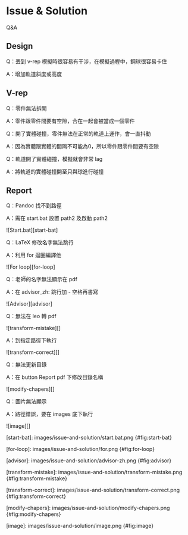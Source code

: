 Issue & Solution
===

Q&A

Design
---

Q：丟到 v-rep 模擬時很容易有干涉，在模擬過程中，鋼球很容易卡住

A：增加軌道斜度或高度

V-rep
---

Q：零件無法拆開

A：零件跟零件間要有空隙，合在一起會被當成一個零件

Q：開了實體碰撞，零件無法在正常的軌道上運作，會一直抖動

A：因為實體跟實體的間隔不可能為0，所以零件跟零件間要有空隙

Q：軌道開了實體碰撞，模擬就會非常 lag

A：將軌道的實體碰撞開至只與球進行碰撞

Report
---

Q：Pandoc 找不到路徑

A：需在 start.bat 設置 path2 及啟動 path2

![Start.bat][start-bat]

Q：LaTeX 修改名字無法跳行

A：利用 for 迴圈編譯他

![For loop][for-loop]

Q：老師的名字無法顯示在 pdf

A：在 advisor_zh: 跳行加 - 空格再書寫

![Advisor][advisor]

Q：無法在 leo 轉 pdf

![transform-mistake][]

A：到指定路徑下執行

![transform-correct][]

Q：無法更新目錄

A：在 button Report pdf 下修改目錄名稱

![modify-chapers][]

Q：圖片無法顯示

A：路徑錯誤，要在 images 底下執行

![image][]

[start-bat]: images/issue-and-solution/start.bat.png {#fig:start-bat}

[for-loop]: images/issue-and-solution/for.png {#fig:for-loop}

[advisor]: images/issue-and-solution/advisor-zh.png {#fig:advisor}

[transform-mistake]: images/issue-and-solution/transform-mistake.png {#fig:transform-mistake}

[transform-correct]: images/issue-and-solution/transform-correct.png {#fig:transform-correct}

[modify-chapers]: images/issue-and-solution/modify-chapers.png {#fig:modify-chapers}

[image]: images/issue-and-solution/image.png {#fig:image}


